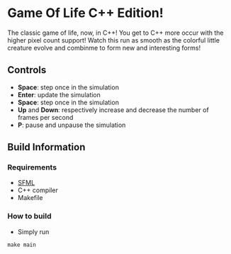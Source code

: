 # Game Of Life C++ Edition!
The classic game of life, now, in C++! You get to C++ more occur with the higher pixel count support! Watch this run as smooth as the colorful little creature evolve and combinme to form new and interesting forms!
## Controls
- **Space**: step once in the simulation
- **Enter**: update the simulation
- **Space**: step once in the simulation
- **Up** and **Down**: respectively increase and decrease the number of frames per second
- **P**: pause and unpause the simulation
## Build Information
### Requirements
- [SFML](https://www.sfml-dev.org/)
- C++ compiler
- Makefile
### How to build
- Simply run
```shell
make main
```
